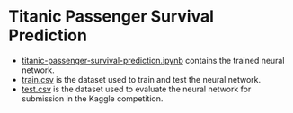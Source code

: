 # Titanic Passenger Survival Prediction
- [titanic-passenger-survival-prediction.ipynb](titanic-passenger-survival-prediction.ipynb) contains the trained neural network.
- [train.csv](train.csv) is the dataset used to train and test the neural network.
- [test.csv](test.csv) is the dataset used to evaluate the neural network for submission in the Kaggle competition.
#

